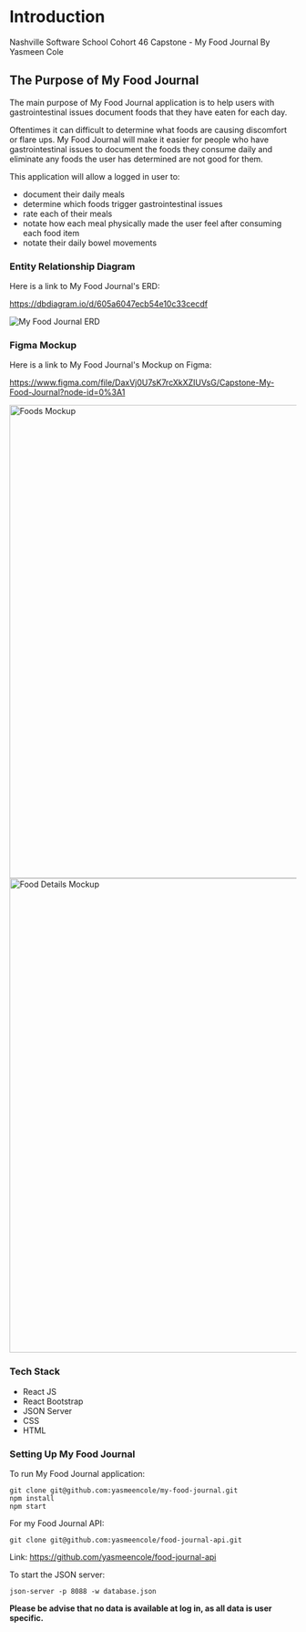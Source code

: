 # Introduction
Nashville Software School Cohort 46 Capstone - My Food Journal By Yasmeen Cole

## The Purpose of My Food Journal
The main purpose of My Food Journal application is to help users with gastrointestinal issues document foods that they have eaten for each day.

Oftentimes it can difficult to determine what foods are causing discomfort or flare ups. My Food Journal will make it easier for people who have gastrointestinal issues to document the foods they consume daily and eliminate any foods the user has determined are not good for them.

This application will allow a logged in user to: 
* document their daily meals
* determine which foods trigger gastrointestinal issues
* rate each of their meals
* notate how each meal physically made the user feel after consuming each food item
* notate their daily bowel movements


### Entity Relationship Diagram 

Here is a link to My Food Journal's ERD:

https://dbdiagram.io/d/605a6047ecb54e10c33cecdf


![My Food Journal ERD](https://user-images.githubusercontent.com/72658735/115466470-c50daf80-a1f5-11eb-9368-329265745113.png)


### Figma Mockup

Here is a link to My Food Journal's Mockup on Figma:

https://www.figma.com/file/DaxVj0U7sK7rcXkXZIUVsG/Capstone-My-Food-Journal?node-id=0%3A1



<img width="830" alt="Foods Mockup" src="https://user-images.githubusercontent.com/72658735/115468059-1c148400-a1f8-11eb-9f79-f825fae555b9.png">


<img width="832" alt="Food Details Mockup" src="https://user-images.githubusercontent.com/72658735/115468311-85949280-a1f8-11eb-8998-acd9fd1a2dad.png">

### Tech Stack
* React JS
* React Bootstrap
* JSON Server
* CSS
* HTML

### Setting Up My Food Journal
To run My Food Journal application:

```
git clone git@github.com:yasmeencole/my-food-journal.git
npm install
npm start
```

For my Food Journal API:

```
git clone git@github.com:yasmeencole/food-journal-api.git
```

Link: https://github.com/yasmeencole/food-journal-api

To start the JSON server:

```
json-server -p 8088 -w database.json
```
**Please be advise that no data is available at log in, as all data is user specific.**
